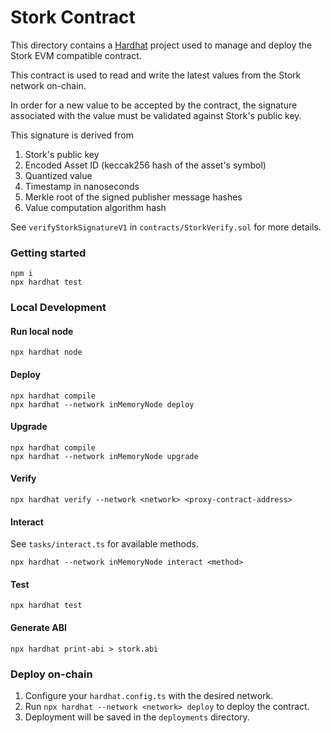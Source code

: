# Stork Contract

This directory contains a [Hardhat](https://hardhat.org/docs) project used to manage and deploy the Stork EVM compatible contract.

This contract is used to read and write the latest values from the Stork network on-chain.

In order for a new value to be accepted by the contract, the signature associated with the value must be validated against Stork's public key.

This signature is derived from

1. Stork's public key
2. Encoded Asset ID (keccak256 hash of the asset's symbol)
3. Quantized value
4. Timestamp in nanoseconds
5. Merkle root of the signed publisher message hashes
6. Value computation algorithm hash

See `verifyStorkSignatureV1` in `contracts/StorkVerify.sol` for more details.

### Getting started

```
npm i
npx hardhat test
```

### Local Development

#### Run local node

```
npx hardhat node
```

#### Deploy

```
npx hardhat compile
npx hardhat --network inMemoryNode deploy
```

#### Upgrade

```
npx hardhat compile
npx hardhat --network inMemoryNode upgrade
```

#### Verify

```
npx hardhat verify --network <network> <proxy-contract-address>
```

#### Interact

See `tasks/interact.ts` for available methods.

```
npx hardhat --network inMemoryNode interact <method>
```

#### Test

```
npx hardhat test
```

#### Generate ABI

```
npx hardhat print-abi > stork.abi
```

### Deploy on-chain

1. Configure your `hardhat.config.ts` with the desired network.
2. Run `npx hardhat --network <network> deploy` to deploy the contract.
3. Deployment will be saved in the `deployments` directory.
